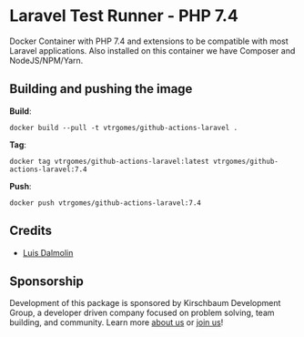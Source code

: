 # Laravel Test Runner - PHP 7.4

Docker Container with PHP 7.4 and extensions to be compatible with most Laravel applications. Also installed on this container we have Composer and NodeJS/NPM/Yarn.

## Building and pushing the image

**Build**:

```
docker build --pull -t vtrgomes/github-actions-laravel .
```

**Tag**:

```
docker tag vtrgomes/github-actions-laravel:latest vtrgomes/github-actions-laravel:7.4
```

**Push**:

```
docker push vtrgomes/github-actions-laravel:7.4
```

## Credits

- [Luis Dalmolin](https://github.com/luisdalmolin)

## Sponsorship

Development of this package is sponsored by Kirschbaum Development Group, a developer driven company focused on problem solving, team building, and community. Learn more [about us](https://kirschbaumdevelopment.com) or [join us](https://careers.kirschbaumdevelopment.com)!
